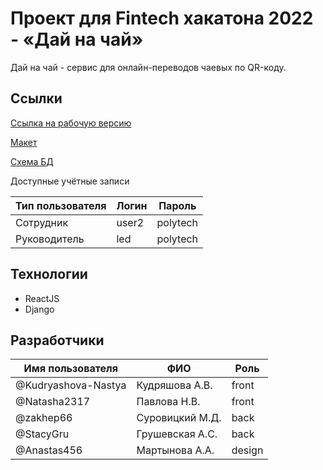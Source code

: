 ﻿# Проект для Fintech хакатона 2022 - «Дай на чай»

Дай на чай - сервис для онлайн-переводов чаевых по QR-коду.

## Ссылки

[Ссылка на рабочую версию](http://tips-service.std-1305.ist.mospolytech.ru)

[Макет](https://www.figma.com/file/HcDrVLu3JiS1BFXKwIvRTQ/%D1%85%D0%B0%D1%85%D0%B0%D1%82%D0%BE%D0%BD?node-id=0%3A1)

[Схема БД](https://drive.google.com/file/d/1O5AsYFsHsm_J2-7s-JW1VKOdaFhDKInQ/view?usp=sharing)

Доступные учётные записи

| Тип пользователя | Логин | Пароль                |
|------------------|-------|-----------------------|
| Сотрудник        | user2 | polytech              |
| Руководитель     | led   | polytech              |

## Технологии

- ReactJS
- Django

## Разработчики

| Имя пользователя    | ФИО              | Роль   |
|---------------------|------------------|--------|
| @Kudryashova-Nastya | Кудряшова А.В.   | front  |
| @Natasha2317        | Павлова Н.В.     | front  |
| @zakhep66           | Суровицкий М.Д.  | back   |
| @StacyGru           | Грушевская А.С.  | back   |
| @Anastas456         | Мартынова А.А.   | design |

